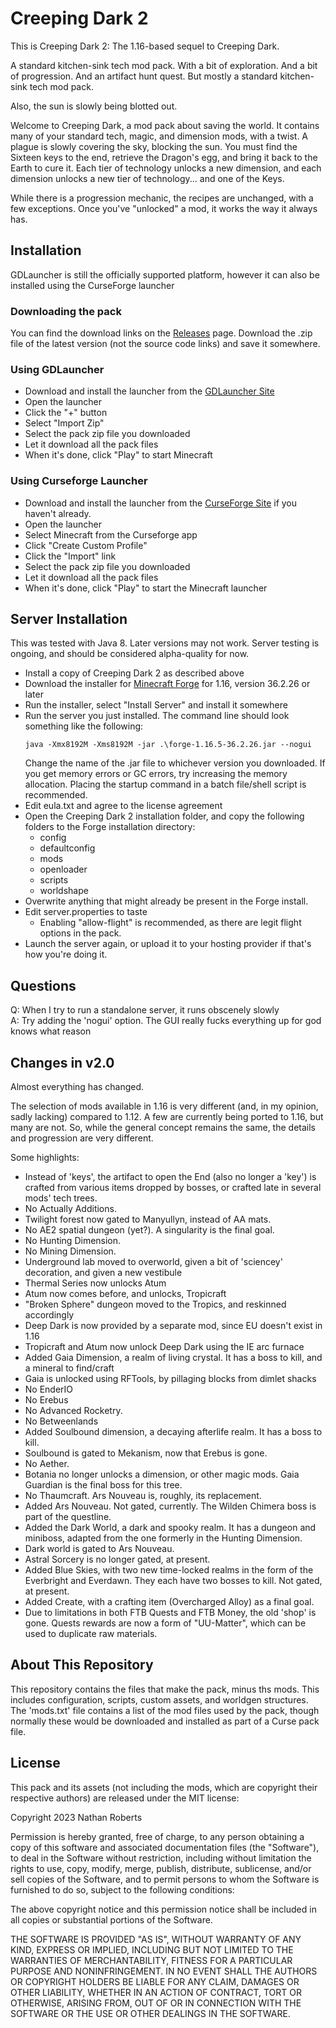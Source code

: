 Creeping Dark 2
===============

This is Creeping Dark 2: The 1.16-based sequel to Creeping Dark.

A standard kitchen-sink tech mod pack. With a bit of exploration. And a bit of
progression. And an artifact hunt quest. But mostly a standard
kitchen-sink tech mod pack.

Also, the sun is slowly being blotted out.

Welcome to Creeping Dark, a mod pack about saving the world. It contains many
of your standard tech, magic, and dimension mods, with a twist. A plague is
slowly covering the sky, blocking the sun. You must find the Sixteen keys to
the end, retrieve the Dragon's egg, and bring it back to the Earth to cure
it. Each tier of technology unlocks a new dimension, and each dimension
unlocks a new tier of technology... and one of the Keys.

While there is a progression mechanic, the recipes are unchanged, with a few
exceptions. Once you've "unlocked" a mod, it works the way it always has.

Installation
------------

GDLauncher is still the officially supported platform, however it can also
be installed using the CurseForge launcher

### Downloading the pack ###

You can find the download links on the 
[Releases](https://github.com/nathanrsfba/Creeping-Dark-2/releases) page.
Download the .zip file of the latest version (not the source code links) and save it somewhere.

### Using GDLauncher ###

* Download and install the launcher from the
  [GDLauncher Site](https://gdevs.io/)
* Open the launcher
* Click the "+" button
* Select "Import Zip"
* Select the pack zip file you downloaded
* Let it download all the pack files
* When it's done, click "Play" to start Minecraft

### Using Curseforge Launcher ###

* Download and install the launcher from the 
  [CurseForge Site](https://download.curseforge.com/) if you haven't
  already.
* Open the launcher
* Select Minecraft from the Curseforge app
* Click "Create Custom Profile"
* Click the "Import" link
* Select the pack zip file you downloaded
* Let it download all the pack files
* When it's done, click "Play" to start the Minecraft launcher

Server Installation
-------------------

This was tested with Java 8. Later versions may not work. Server testing is
ongoing, and should be considered alpha-quality for now.

* Install a copy of Creeping Dark 2 as described above
* Download the installer for
  [Minecraft Forge](https://files.minecraftforge.net/net/minecraftforge/forge/)
  for 1.16, version 36.2.26 or later
* Run the installer, select "Install Server" and install it somewhere
* Run the server you just installed. The command line should look something
  like the following:
  ```
  java -Xmx8192M -Xms8192M -jar .\forge-1.16.5-36.2.26.jar --nogui
  ```
  Change the name of the .jar file to whichever version you downloaded. If you
  get memory errors or GC errors, try increasing the memory allocation. Placing
  the startup command in a batch file/shell script is recommended.
* Edit eula.txt and agree to the license agreement
* Open the Creeping Dark 2 installation folder, and copy the following folders
  to the Forge installation directory:
  * config
  * defaultconfig
  * mods
  * openloader
  * scripts
  * worldshape
* Overwrite anything that might already be present in the Forge install.
* Edit server.properties to taste
  * Enabling "allow-flight" is recommended, as there are legit flight options
    in the pack.
* Launch the server again, or upload it to your hosting provider if that's how
  you're doing it.

Questions
---------

Q: When I try to run a standalone server, it runs obscenely slowly  
A: Try adding the 'nogui' option. The GUI really fucks everything up
for god knows what reason

Changes in v2.0
---------------

Almost everything has changed.

The selection of mods available in 1.16 is very different (and, in my opinion,
sadly lacking) compared to 1.12. A few are currently being ported to 1.16, but
many are not. So, while the general concept remains the same, the details and
progression are very different.

Some highlights:

* Instead of 'keys', the artifact to open the End (also no longer a 'key')
  is crafted from various items dropped by bosses, or crafted late in
  several mods' tech trees.
* No Actually Additions.
* Twilight forest now gated to Manyullyn, instead of AA mats.
* No AE2 spatial dungeon (yet?). A singularity is the final goal.
* No Hunting Dimension.
* No Mining Dimension.
* Underground lab moved to overworld, given a bit of 'sciencey' decoration,
  and given a new vestibule
* Thermal Series now unlocks Atum
* Atum now comes before, and unlocks, Tropicraft
* "Broken Sphere" dungeon moved to the Tropics, and reskinned accordingly
* Deep Dark is now provided by a separate mod, since EU doesn't
  exist in 1.16
* Tropicraft and Atum now unlock Deep Dark using the IE arc furnace
* Added Gaia Dimension, a realm of living crystal. It has a boss to kill, and a
  mineral to find/craft
* Gaia is unlocked using RFTools, by pillaging blocks from dimlet shacks
* No EnderIO
* No Erebus
* No Advanced Rocketry.
* No Betweenlands
* Added Soulbound dimension, a decaying afterlife realm. It has a boss to kill.
* Soulbound is gated to Mekanism, now that Erebus is gone.
* No Aether.
* Botania no longer unlocks a dimension, or other magic mods. Gaia Guardian is
  the final boss for this tree.
* No Thaumcraft. Ars Nouveau is, roughly, its replacement.
* Added Ars Nouveau. Not gated, currently. The Wilden Chimera boss is part of
  the questline.
* Added the Dark World, a dark and spooky realm. It has a dungeon and miniboss,
  adapted from the one formerly in the Hunting Dimension.
* Dark world is gated to Ars Nouveau.
* Astral Sorcery is no longer gated, at present.
* Added Blue Skies, with two new time-locked realms in the form of the
  Everbright and Everdawn. They each have two bosses to kill.  Not gated, at present.
* Added Create, with a crafting item (Overcharged Alloy) as a final goal.
* Due to limitations in both FTB Quests and FTB Money, the old 'shop' is gone.
  Quests rewards are now a form of "UU-Matter", which can be used to duplicate
  raw materials.

About This Repository
---------------------

This repository contains the files that make the pack, minus ths mods. This
includes configuration, scripts, custom assets, and worldgen structures. The
'mods.txt' file contains a list of the mod files used by the pack, though
normally these would be downloaded and installed as part of a Curse pack
file.

License
-------

This pack and its assets (not including the mods, which are copyright their
respective authors) are released under the MIT license:

Copyright 2023 Nathan Roberts

Permission is hereby granted, free of charge, to any person obtaining a copy
of this software and associated documentation files (the "Software"), to
deal in the Software without restriction, including without limitation the
rights to use, copy, modify, merge, publish, distribute, sublicense, and/or
sell copies of the Software, and to permit persons to whom the Software is
furnished to do so, subject to the following conditions:

The above copyright notice and this permission notice shall be included in
all copies or substantial portions of the Software.

THE SOFTWARE IS PROVIDED "AS IS", WITHOUT WARRANTY OF ANY KIND, EXPRESS OR
IMPLIED, INCLUDING BUT NOT LIMITED TO THE WARRANTIES OF MERCHANTABILITY,
FITNESS FOR A PARTICULAR PURPOSE AND NONINFRINGEMENT. IN NO EVENT SHALL THE
AUTHORS OR COPYRIGHT HOLDERS BE LIABLE FOR ANY CLAIM, DAMAGES OR OTHER
LIABILITY, WHETHER IN AN ACTION OF CONTRACT, TORT OR OTHERWISE, ARISING
FROM, OUT OF OR IN CONNECTION WITH THE SOFTWARE OR THE USE OR OTHER DEALINGS
IN THE SOFTWARE.



